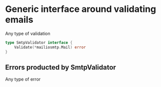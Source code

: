 # Generic interface around validating emails

Any type of validation

```go
type SmtpValidator interface {
	Validate(*mailiosmtp.Mail) error
}
```

## Errors producted by SmtpValidator

Any type of error